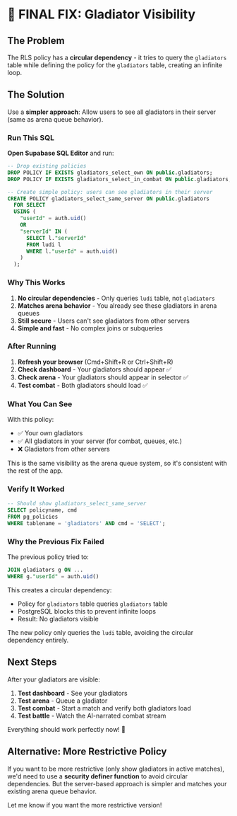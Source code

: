 # 🔧 FINAL FIX: Gladiator Visibility

## The Problem

The RLS policy has a **circular dependency** - it tries to query the `gladiators` table while defining the policy for the `gladiators` table, creating an infinite loop.

## The Solution

Use a **simpler approach**: Allow users to see all gladiators in their server (same as arena queue behavior).

### Run This SQL

**Open Supabase SQL Editor** and run:

```sql
-- Drop existing policies
DROP POLICY IF EXISTS gladiators_select_own ON public.gladiators;
DROP POLICY IF EXISTS gladiators_select_in_combat ON public.gladiators;

-- Create simple policy: users can see gladiators in their server
CREATE POLICY gladiators_select_same_server ON public.gladiators
  FOR SELECT
  USING (
    "userId" = auth.uid()
    OR
    "serverId" IN (
      SELECT l."serverId" 
      FROM ludi l 
      WHERE l."userId" = auth.uid()
    )
  );
```

### Why This Works

1. **No circular dependencies** - Only queries `ludi` table, not `gladiators`
2. **Matches arena behavior** - You already see these gladiators in arena queues
3. **Still secure** - Users can't see gladiators from other servers
4. **Simple and fast** - No complex joins or subqueries

### After Running

1. **Refresh your browser** (Cmd+Shift+R or Ctrl+Shift+R)
2. **Check dashboard** - Your gladiators should appear ✅
3. **Check arena** - Your gladiators should appear in selector ✅
4. **Test combat** - Both gladiators should load ✅

### What You Can See

With this policy:
- ✅ Your own gladiators
- ✅ All gladiators in your server (for combat, queues, etc.)
- ❌ Gladiators from other servers

This is the same visibility as the arena queue system, so it's consistent with the rest of the app.

### Verify It Worked

```sql
-- Should show gladiators_select_same_server
SELECT policyname, cmd 
FROM pg_policies 
WHERE tablename = 'gladiators' AND cmd = 'SELECT';
```

### Why the Previous Fix Failed

The previous policy tried to:
```sql
JOIN gladiators g ON ...
WHERE g."userId" = auth.uid()
```

This creates a circular dependency:
- Policy for `gladiators` table queries `gladiators` table
- PostgreSQL blocks this to prevent infinite loops
- Result: No gladiators visible

The new policy only queries the `ludi` table, avoiding the circular dependency entirely.

## Next Steps

After your gladiators are visible:

1. **Test dashboard** - See your gladiators
2. **Test arena** - Queue a gladiator
3. **Test combat** - Start a match and verify both gladiators load
4. **Test battle** - Watch the AI-narrated combat stream

Everything should work perfectly now! 🎉

## Alternative: More Restrictive Policy

If you want to be more restrictive (only show gladiators in active matches), we'd need to use a **security definer function** to avoid circular dependencies. But the server-based approach is simpler and matches your existing arena queue behavior.

Let me know if you want the more restrictive version!

